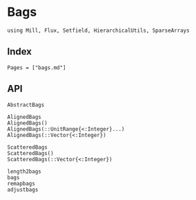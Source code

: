 # Bags

```@example
using Mill, Flux, Setfield, HierarchicalUtils, SparseArrays
```

## Index
```@index
Pages = ["bags.md"]
```

## API
```@docs
AbstractBags

AlignedBags
AlignedBags()
AlignedBags(::UnitRange{<:Integer}...)
AlignedBags(::Vector{<:Integer})

ScatteredBags
ScatteredBags()
ScatteredBags(::Vector{<:Integer})

length2bags
bags
remapbags
adjustbags
```

